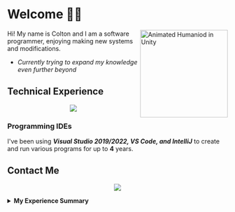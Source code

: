 # Welcome 👋🏻
<img align="right"  alt="Animated Humaniod in Unity" title="Animated Humaniod I made using Unity and Blender" src="https://user-images.githubusercontent.com/116427900/202845982-028143e0-a5fa-45de-9077-ba4b37653b40.gif" width="200px">

Hi! My name is Colton and I am a software programmer, enjoying making new systems and modifications.<br>

- *Currently trying to expand my knowledge even further beyond*

## Technical Experience
<p align="center">
  <a href="https://skillicons.dev">
    <img src="https://skillicons.dev/icons?i=cpp,cs,c,git,github,unity,java,markdown,blender,py,html,lua&perline=6" />
  </a>
</p>

### Programming IDEs
I've been using <i><b>Visual Studio 2019/2022, VS Code, and IntelliJ</b></i> to create and run various programs for up to <b>4</b> years.

## Contact Me
<p align="center">
  <a href="https://skillicons.dev">
    <a href="https://www.linkedin.com/in/colton-higgins-a62b04227"><img src="https://skillicons.dev/icons?i=linkedin" />
  </a>
</p>
<details>
  <summary><b>My Experience Summary</b></summary>
I started programming as a hobby in highschool using <b>Unity</b> and <b>C# using Visual Studio</b>. I eventually was able to take some web design and Python programming classes in highschool, allowing me to learn about <b>HTML, JavaScript, Python, and Python's turtle graphics library.</b><br>
I continued using <b>C# with Unity</b> as a hobby entering college and took a <b>C++ programming course</b>, where we also larned of C programming. Since then, I've continued to use C# in Unity and have started to create <b>personal projects in C++</b> to expand\display my knowledge. As well as diving into <b>Java for creating a Minecraft mod using Forge by using IntelliJ.</b>
</details>

